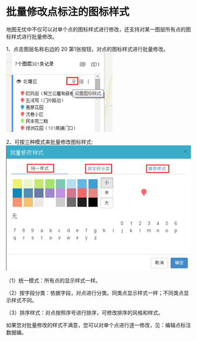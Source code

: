 # 批量修改点标注的图标样式

地图无忧中不仅可以对单个点的图标样式进行修改，还支持对某一图层所有点的图标样式进行批量修改。   

1、点击图层名称右边的 20 第1张按钮，对点的图标样式进行批量修改。
![![](批量修改点标注的图标样式1.jpg)](批量修改点标注的图标样式1.jpg)

2、可按三种模式来批量修改图标样式:
![](批量修改点标注的图标样式2.jpg)

（1）统一模式：所有点的显示样式一样。

（2）按字段分类：依据字段，对点进行分类。同类点显示样式一样；不同类点显示样式不同。

（3）排序样式：对点按照序号进行排序，可修改排序的风格和样式。

如果您对批量修改的样式不满意，您可以对单个点进行逐一修改，见：编辑点标注数据编。